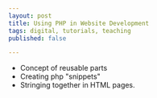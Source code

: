 ```yaml
---
layout: post
title: Using PHP in Website Development
tags: digital, tutorials, teaching
published: false

---
```


- Concept of reusable parts
- Creating php "snippets"
- Stringing together in HTML pages.
